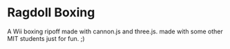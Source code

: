 # Ragdoll Boxing
A Wii boxing ripoff made with cannon.js and three.js. made with some other MIT students just for fun. ;)
